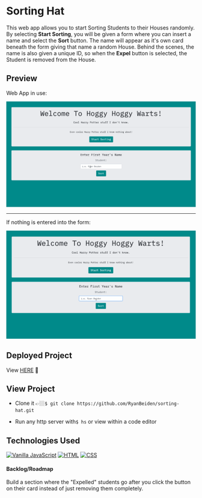 # Sorting Hat

This web app allows you to start Sorting Students to their Houses randomly. By selecting **Start Sorting**, you will be given a form where you can insert a name and select the **Sort** button. The name will appear as it's own card beneath the form giving that name a random House. Behind the scenes, the name is also given a unique ID, so when the **Expel** button is selected, the Student is removed from the House.

## Preview

Web App in use:

![Sorting Hat Web App Demo](gifs/sorting-hat-site-demo.gif)

---

If nothing is entered into the form:

![Sorting Hat Web App Alert if No Input](gifs/sorting-hat-site-alert.gif)

## Deployed Project
View [HERE](https://rb-sorting-hat.web.app/) 👀

## View Project
- Clone it 👉🏼`$ git clone https://github.com/RyanBeiden/sorting-hat.git`

- Run any http server with`$ hs` or view within a code editor

## Technologies Used
[![Vanilla JavaScript](https://img.shields.io/badge/-Vanilla%20JavaScript-2c9fcc?style=flat-square)](#) [![HTML](https://img.shields.io/badge/-HTML-2c9fcc?style=flat-square)](#) [![CSS](https://img.shields.io/badge/-CSS-2c9fcc?style=flat-square)](#)

#### Backlog/Roadmap

Build a section where the "Expelled" students go after you click the button on their card instead of just removing them completely.
